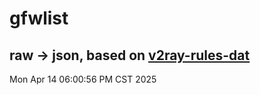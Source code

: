 # gfwlist
## raw -> json, based on [v2ray-rules-dat](https://github.com/Loyalsoldier/v2ray-rules-dat)
Mon Apr 14 06:00:56 PM CST 2025

